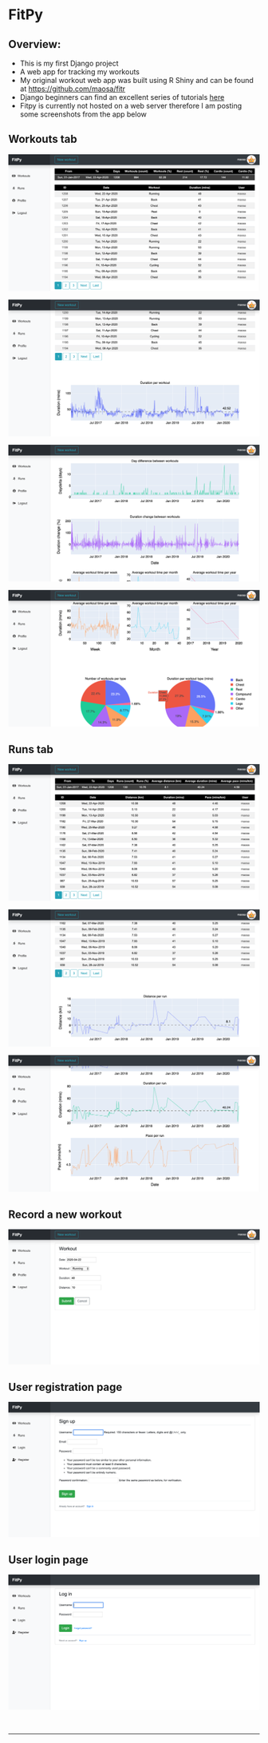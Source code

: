 # FitPy

## **Overview:**
* This is my first Django project
* A web app for tracking my workouts
* My original workout web app was built using R Shiny and can be found at https://github.com/maosa/fitr
* Django beginners can find an excellent series of tutorials [here](https://www.youtube.com/playlist?list=PL-osiE80TeTtoQCKZ03TU5fNfx2UY6U4p)
* Fitpy is currently not hosted on a web server therefore I am posting some screenshots from the app below

## Workouts tab

![workouts_1](app_screenshots/workouts_1.png)

![workouts_2](app_screenshots/workouts_2.png)

![workouts_3](app_screenshots/workouts_3.png)

![workouts_4](app_screenshots/workouts_4.png)

## Runs tab

![runs_1](app_screenshots/runs_1.png)

![runs_2](app_screenshots/runs_2.png)

![runs_3](app_screenshots/runs_3.png)

## Record a new workout

![new_workout](app_screenshots/new_workout.png)

## User registration page

![user_registration](app_screenshots/user_registration.png)

## User login page

![user_login](app_screenshots/user_login.png)

<br/>
<hr/>
<br/>
